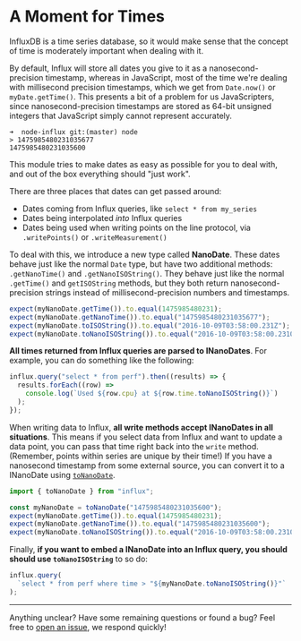# A Moment for Times

InfluxDB is a time series database, so it would make sense that the concept of time is moderately important when dealing with it.

By default, Influx will store all dates you give to it as a nanosecond-precision timestamp, whereas in JavaScript, most of the time we're dealing with millisecond precision timestamps, which we get from `Date.now()` or `myDate.getTime()`. This presents a bit of a problem for us JavaScripters, since nanosecond-precision timestamps are stored as 64-bit unsigned integers that JavaScript simply cannot represent accurately.

```
➜  node-influx git:(master) node
> 1475985480231035677
1475985480231035600
```

This module tries to make dates as easy as possible for you to deal with, and out of the box everything should "just work".

There are three places that dates can get passed around:

- Dates coming from Influx queries, like `select * from my_series`
- Dates being interpolated _into_ Influx queries
- Dates being used when writing points on the line protocol, via `.writePoints()` or `.writeMeasurement()`

To deal with this, we introduce a new type called **NanoDate**. These dates behave just like the normal `Date` type, but have two additional methods: `.getNanoTime()` and `.getNanoISOString()`. They behave just like the normal `.getTime()` and `getISOString` methods, but they both return nanosecond-precision strings instead of millisecond-precision numbers and timestamps.

```js
expect(myNanoDate.getTime()).to.equal(1475985480231);
expect(myNanoDate.getNanoTime()).to.equal("1475985480231035677");
expect(myNanoDate.toISOString()).to.equal("2016-10-09T03:58:00.231Z");
expect(myNanoDate.toNanoISOString()).to.equal("2016-10-09T03:58:00.231035677Z");
```

**All times returned from Influx queries are parsed to INanoDates**. For example, you can do something like the following:

```js
influx.query("select * from perf").then((results) => {
  results.forEach((row) =>
    console.log(`Used ${row.cpu} at ${row.time.toNanoISOString()}`)
  );
});
```

When writing data to Influx, **all write methods accept INanoDates in all situations**. This means if you select data from Influx and want to update a data point, you can pass that time right back into the `write` method. (Remember, points within series are unique by their time!) If you have a nanosecond timestamp from some external source, you can convert it to a INanoDate using [`toNanoDate`](https://node-influx.github.io/function/index.html#static-function-toNanoDate).

```js
import { toNanoDate } from "influx";

const myNanoDate = toNanoDate("1475985480231035600");
expect(myNanoDate.getTime()).to.equal(1475985480231);
expect(myNanoDate.getNanoTime()).to.equal("1475985480231035600");
expect(myNanoDate.toNanoISOString()).to.equal("2016-10-09T03:58:00.231035600Z");
```

Finally, **if you want to embed a INanoDate into an Influx query, you should should use `toNanoISOString`** to so do:

```js
influx.query(
  `select * from perf where time > "${myNanoDate.toNanoISOString()}"`
);
```

---

Anything unclear? Have some remaining questions or found a bug? Feel free to [open an issue](https://github.com/node-influx/node-influx/issues/new), we respond quickly!
